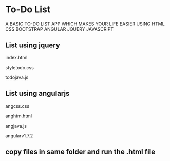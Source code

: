 To-Do List
==========

A BASIC TO-DO LIST APP WHICH MAKES YOUR LIFE EASIER USING HTML CSS BOOTSTRAP ANGULAR JQUERY JAVASCRIPT

## List using jquery
index.html  

styletodo.css  

todojava.js  

## List using angularjs  
angcss.css  

anghtm.html  

angjava.js  

angularv1.7.2  


## copy files in same folder and run the .html file
